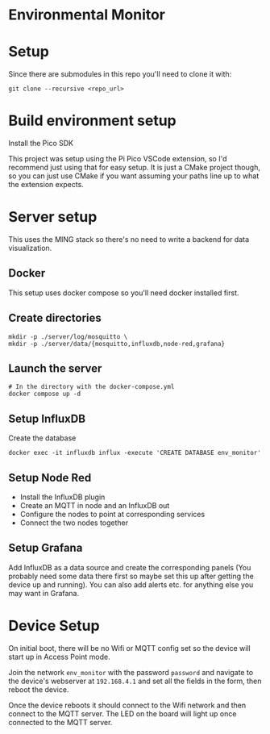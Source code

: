 # Environmental Monitor

# Setup

Since there are submodules in this repo you'll need to clone it with:

``` shell
git clone --recursive <repo_url>
```

# Build environment setup

Install the Pico SDK

This project was setup using the Pi Pico VSCode extension, so I'd recommend just using that for easy setup. It is just a CMake project though, so you can just use CMake if you want assuming your paths line up to what the extension expects.


# Server setup

This uses the MING stack so there's no need to write a backend for data visualization.

## Docker

This setup uses docker compose so you'll need docker installed first.

## Create directories
``` shell
mkdir -p ./server/log/mosquitto \
mkdir -p ./server/data/{mosquitto,influxdb,node-red,grafana}
```

## Launch the server
``` shell
# In the directory with the docker-compose.yml
docker compose up -d
```

## Setup InfluxDB

Create the database

``` shell
docker exec -it influxdb influx -execute 'CREATE DATABASE env_monitor'
```

## Setup Node Red

- Install the InfluxDB plugin
- Create an MQTT in node and an InfluxDB out
- Configure the nodes to point at corresponding services
- Connect the two nodes together


## Setup Grafana

Add InfluxDB as a data source and create the corresponding panels (You probably need some data there first so maybe set this up after getting the device up and running). You can also add alerts etc. for anything else you may want in Grafana.


# Device Setup

On initial boot, there will be no Wifi or MQTT config set so the device will start up in Access Point mode.

Join the network `env_monitor` with the password `password` and navigate to the device's webserver at `192.168.4.1` and set all the fields in the form, then reboot the device.

Once the device reboots it should connect to the Wifi network and then connect to the MQTT server. The LED on the board will light up once connected to the MQTT server.